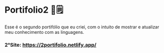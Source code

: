 # Portifolio2 👾🗒️

Esse é o segundo portifólio que eu criei, com o intuito de mostrar e atualizar meu conhecimento com as linguagens.

### 2°Site: https://2portifolio.netlify.app/
